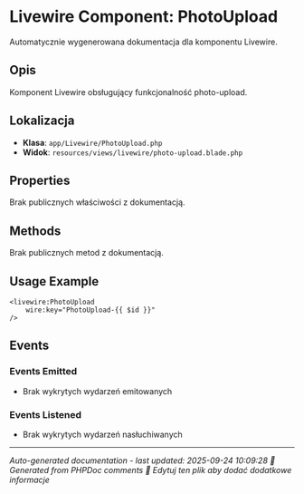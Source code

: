 # Livewire Component: PhotoUpload

Automatycznie wygenerowana dokumentacja dla komponentu Livewire.

## Opis
Komponent Livewire obsługujący funkcjonalność photo-upload.

## Lokalizacja
- **Klasa**: `app/Livewire/PhotoUpload.php`
- **Widok**: `resources/views/livewire/photo-upload.blade.php`



## Properties
Brak publicznych właściwości z dokumentacją.

## Methods
Brak publicznych metod z dokumentacją.

## Usage Example
```blade
<livewire:PhotoUpload
    wire:key="PhotoUpload-{{ $id }}"
/>
```

## Events

### Events Emitted
- Brak wykrytych wydarzeń emitowanych

### Events Listened
- Brak wykrytych wydarzeń nasłuchiwanych

---
*Auto-generated documentation - last updated: 2025-09-24 10:09:28*
*🤖 Generated from PHPDoc comments*
*📝 Edytuj ten plik aby dodać dodatkowe informacje*